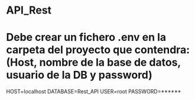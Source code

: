 # API_Rest

# Debe crear un fichero .env en la carpeta del proyecto que contendra: (Host, nombre de la base de datos, usuario de la DB y password)
HOST=localhost
DATABASE=Rest_API
USER=root
PASSWORD=******
